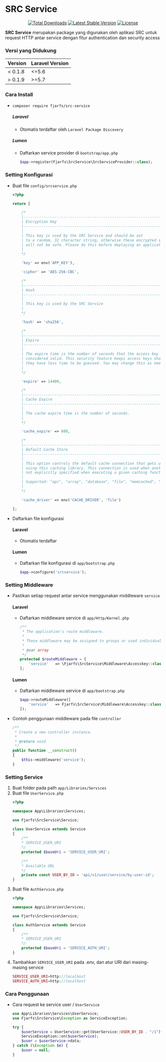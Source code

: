 # SRC Service

<p align="center">
<a href="https://packagist.org/packages/fjarfs/src-service"><img src="https://img.shields.io/packagist/dt/fjarfs/src-service" alt="Total Downloads"></a>
<a href="https://packagist.org/packages/fjarfs/src-service"><img src="https://img.shields.io/packagist/v/fjarfs/src-service" alt="Latest Stable Version"></a>
<a href="https://packagist.org/packages/fjarfs/src-service"><img src="https://img.shields.io/packagist/l/fjarfs/src-service" alt="License"></a>
</p>

**SRC Service** merupakan package yang digunakan oleh aplikasi SRC untuk request HTTP antar service dengan fitur authentication dan security access

### Versi yang Didukung
| Version | Laravel Version |
|---- |----|
| < 0.1.8 | <=5.6|
| > 0.1.9 | >=5.7 |


### Cara Install

- `composer require fjarfs/src-service`

    ##### Laravel 

    - Otomatis terdaftar oleh `Laravel Package Discovery`

    ##### Lumen

    - Daftarkan service provider di `bootstrap/app.php`
    	```php
    	$app->register(Fjarfs\SrcService\SrcServiceProvider::class);
    	```
### Setting Konfigurasi 
- Buat file `config/srcservice.php`
    ```php
    <?php

    return [

        /*
        |--------------------------------------------------------------------------
        | Encryption Key
        |--------------------------------------------------------------------------
        |
        | This key is used by the SRC Service and should be set
        | to a random, 32 character string, otherwise these encrypted strings
        | will not be safe. Please do this before deploying an application!
        |
        */

        'key' => env('APP_KEY'),

        'cipher' => 'AES-256-CBC',

        /*
        |--------------------------------------------------------------------------
        | Hash
        |--------------------------------------------------------------------------
        |
        | This key is used by the SRC Service
        |
        */

        'hash' => 'sha256',

        /*
        |--------------------------------------------------------------------------
        | Expire
        |--------------------------------------------------------------------------
        |
        | The expire time is the number of seconds that the access key should be
        | considered valid. This security feature keeps access keys short-lived so
        | they have less time to be guessed. You may change this as needed.
        |
        */

        'expire' => 14400,

        /*
        |--------------------------------------------------------------------------
        | Cache Expire
        |--------------------------------------------------------------------------
        |
        | The cache expire time is the number of seconds.
        |
        */

        'cache_expire' => 600,

        /*
        |--------------------------------------------------------------------------
        | Default Cache Store
        |--------------------------------------------------------------------------
        |
        | This option controls the default cache connection that gets used while
        | using this caching library. This connection is used when another is
        | not explicitly specified when executing a given caching function.
        |
        | Supported: "apc", "array", "database", "file", "memcached", "redis"
        |
        */

        'cache_driver' => env('CACHE_DRIVER', 'file')

    ];
    ```
- Daftarkan file konfigurasi
    #### Laravel
    - Otomatis terdaftar
    #### Lumen
    - Daftarkan file konfigurasi di `app/bootstrap.php`
    	```php
    	$app->configure('srcservice');
    	```
### Setting Middleware
- Pastikan setiap request antar service menggunakan middleware `service`
    #### Laravel
    - Daftarkan middleware service di `app/Http/Kernel.php`
        ```php
        /**
         * The application's route middleware.
         *
         * These middleware may be assigned to groups or used individually.
         *
         * @var array
         */
    	protected $routeMiddleware = [
            'service'   => \Fjarfs\SrcService\Middleware\Accesskey::class,
        ];
    	```
    #### Lumen
    - Daftarkan middleware service di `app/bootstrap.php`
        ```php
    	$app->routeMiddleware([
            'service'   => Fjarfs\SrcService\Middleware\Accesskey::class,
        ]);
    	```
- Contoh penggunaan middleware pada file `controller`
    ```php
    /**
     * Create a new controller instance.
     *
     * @return void
     */
    public function __construct()
    {
        $this->middleware('service');
    }
	```
### Setting Service
1. Buat folder pada path  `app/Libraries/Services`
2. Buat file `UserService.php`
    ```php
    <?php

    namespace App\Libraries\Services;

    use Fjarfs\SrcService\Service;

    class UserService extends Service
    {
        /**
        * SERVICE_USER_URI
        */
        protected $baseUri = 'SERVICE_USER_URI';
        
        /**
        * Available URL
        */
        private const USER_BY_ID = 'api/v1/user/service/by-user-id';
    }
    ```
3. Buat file `AuthService.php`
    ```php
    <?php

    namespace App\Libraries\Services;

    use Fjarfs\SrcService\Service;

    class AuthService extends Service
    {
        /**
        * SERVICE_USER_URI
        */
        protected $baseUri = 'SERVICE_AUTH_URI';
    }
    ```
3. Tambahkan `SERVICE_USER_URI` pada .env, dan atur URI dari masing-masing service
    ```php
    SERVICE_USER_URI=http://localhost
    SERVICE_AUTH_URI=http://localhost
    ```

### Cara Penggunaan
* Cara request ke service user / `UserService`
    ```php
    use App\Libraries\Services\UserService;
    use Fjarfs\SrcService\Exception as ServiceException;
    
    try {
        $userService = UserService::get(UserService::USER_BY_ID . "/1");
        ServiceException::on($userService);
        $user = $userService->data;
    } catch (\Exception $e) {
        $user = null;
    }
    ```
